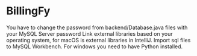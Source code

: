 # BillingFy
You have to change the password from backend/Database.java files with your MySQL Server password
Link external libraries based on your operating system, for macOS is external libraries in IntelliJ. 
Import sql files to MySQL Workbench.
For windows you need to have Python installed. 
